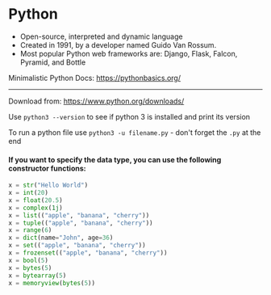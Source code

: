 
# Python

- Open-source, interpreted and dynamic language
- Created in 1991, by a developer named Guido Van Rossum.  
- Most popular Python web frameworks are: Django, Flask, Falcon, Pyramid, and Bottle

Minimalistic Python Docs: https://pythonbasics.org/

---

Download from: https://www.python.org/downloads/

Use `python3 --version` to see if python 3 is installed and print its version

To run a python file use `python3 -u filename.py` - don't forget the `.py` at the end

#### If you want to specify the data type, you can use the following constructor functions:
```py
x = str("Hello World")
x = int(20)
x = float(20.5)
x = complex(1j)
x = list(("apple", "banana", "cherry"))
x = tuple(("apple", "banana", "cherry"))
x = range(6)
x = dict(name="John", age=36)
x = set(("apple", "banana", "cherry"))
x = frozenset(("apple", "banana", "cherry"))
x = bool(5)
x = bytes(5)
x = bytearray(5)
x = memoryview(bytes(5))
```

